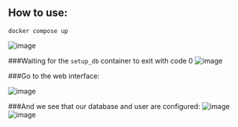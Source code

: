 ## How to use:
```
docker compose up
```
![image](https://github.com/youonmyown/danit-lessons/assets/138362837/5fc420b2-0347-4cc2-a26b-3c0c3e189cb8)

###Waiting for the `setup_db` container to exit with code 0
![image](https://github.com/youonmyown/danit-lessons/assets/138362837/945eb07a-ef4e-4930-bdc5-6ee1765c1a86)

###Go to the web interface:

![image](https://github.com/youonmyown/danit-lessons/assets/138362837/443fea0b-185c-450b-b874-91135b8ef057)

###And we see that our database and user are configured:
![image](https://github.com/youonmyown/danit-lessons/assets/138362837/47f2f8fa-865b-4bae-aea1-a0ca08ce7067)
![image](https://github.com/youonmyown/danit-lessons/assets/138362837/99a1ae43-131f-4627-8faa-dcef932ca689)

